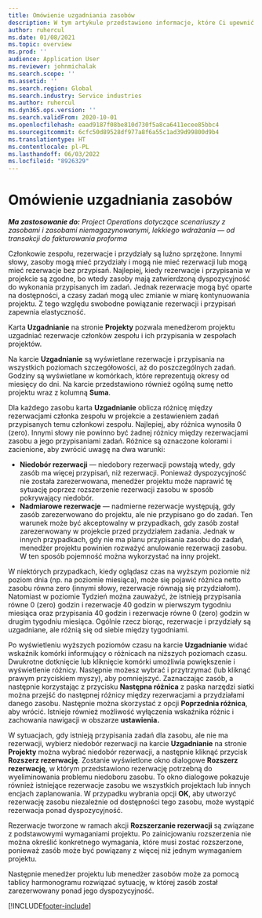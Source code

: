 ```yaml
---
title: Omówienie uzgadniania zasobów
description: W tym artykule przedstawiono informacje, które Ci upewnić się, że rezerwacje i przypisania zasobów do projektów zostały odpowiednio dopasowane.
author: ruhercul
ms.date: 01/08/2021
ms.topic: overview
ms.prod: ''
audience: Application User
ms.reviewer: johnmichalak
ms.search.scope: ''
ms.assetid: ''
ms.search.region: Global
ms.search.industry: Service industries
ms.author: ruhercul
ms.dyn365.ops.version: ''
ms.search.validFrom: 2020-10-01
ms.openlocfilehash: eaad9187f08be810d730f5a8ca6411ecee85bbc4
ms.sourcegitcommit: 6cfc50d89528df977a8f6a55c1ad39d99800d9b4
ms.translationtype: HT
ms.contentlocale: pl-PL
ms.lasthandoff: 06/03/2022
ms.locfileid: "8926329"
---
```

# <a name="resource-reconciliation-overview"></a>Omówienie uzgadniania zasobów

_**Ma zastosowanie do:** Project Operations dotyczące scenariuszy z zasobami i zasobami niemagazynowanymi, lekkiego wdrażania — od transakcji do fakturowania proforma_

Członkowie zespołu, rezerwacje i przydziały są luźno sprzężone. Innymi słowy, zasoby mogą mieć przydziały i mogą nie mieć rezerwacji lub mogą mieć rezerwacje bez przypisań. Najlepiej, kiedy rezerwacje i przypisania w projekcie są zgodne, bo wtedy zasoby mają zatwierdzoną dyspozycyjność do wykonania przypisanych im zadań. Jednak rezerwacje mogą być oparte na dostępności, a czasy zadań mogą ulec zmianie w miarę kontynuowania projektu. Z tego względu swobodne powiązanie rezerwacji i przypisań zapewnia elastyczność.

Karta **Uzgadnianie** na stronie **Projekty** pozwala menedżerom projektu uzgadniać rezerwacje członków zespołu i ich przypisania w zespołach projektów.

Na karcie **Uzgadnianie** są wyświetlane rezerwacje i przypisania na wszystkich poziomach szczegółowości, aż do poszczególnych zadań. Godziny są wyświetlane w komórkach, które reprezentują okresy od miesięcy do dni. Na karcie przedstawiono również ogólną sumę netto projektu wraz z kolumną **Suma**.

Dla każdego zasobu karta **Uzgadnianie** oblicza różnicę między rezerwacjami członka zespołu w projekcie a zestawieniem zadań przypisanych temu członkowi zespołu. Najlepiej, aby różnica wynosiła 0 (zero). Innymi słowy nie powinno być żadnej różnicy między rezerwacjami zasobu a jego przypisaniami zadań. Różnice są oznaczone kolorami i zacienione, aby zwrócić uwagę na dwa warunki:

- **Niedobór rezerwacji** — niedobory rezerwacji powstają wtedy, gdy zasób ma więcej przypisań, niż rezerwacji. Ponieważ dyspozycyjność nie została zarezerwowana, menedżer projektu może naprawić tę sytuację poprzez rozszerzenie rezerwacji zasobu w sposób pokrywający niedobór.
- **Nadmiarowe rezerwacje** — nadmierne rezerwacje występują, gdy zasób zarezerwowano do projektu, ale nie przypisano go do zadań. Ten warunek może być akceptowalny w przypadkach, gdy zasób został zarezerwowany w projekcie przed przydziałem zadania. Jednak w innych przypadkach, gdy nie ma planu przypisania zasobu do zadań, menedżer projektu powinien rozważyć anulowanie rezerwacji zasobu. W ten sposób pojemność można wykorzystać na inny projekt.

W niektórych przypadkach, kiedy oglądasz czas na wyższym poziomie niż poziom dnia (np. na poziomie miesiąca), może się pojawić różnica netto zasobu równa zero (innymi słowy, rezerwacje równają się przydziałom). Natomiast w poziomie Tydzień można zauważyć, że istnieją przypisania równe 0 (zero) godzin i rezerwacje 40 godzin w pierwszym tygodniu miesiąca oraz przypisania 40 godzin i rezerwacje równe 0 (zero) godzin w drugim tygodniu miesiąca. Ogólnie rzecz biorąc, rezerwacje i przydziały są uzgadniane, ale różnią się od siebie między tygodniami.

Po wyświetleniu wyższych poziomów czasu na karcie **Uzgadnianie** widać wskaźnik komórki informujący o różnicach na niższych poziomach czasu. Dwukrotne dotknięcie lub kliknięcie komórki umożliwia powiększenie i wyświetlenie różnicy. Następnie możesz wybrać i przytrzymać (lub kliknąć prawym przyciskiem myszy), aby pomniejszyć. Zaznaczając zasób, a następnie korzystając z przycisku **Następna różnica** z paska narzędzi siatki można przejść do następnej różnicy między rezerwacjami a przydziałami danego zasobu. Następnie można skorzystać z opcji **Poprzednia różnica**, aby wrócić. Istnieje również możliwość wyłączenia wskaźnika różnic i zachowania nawigacji w obszarze **ustawienia.**

W sytuacjach, gdy istnieją przypisania zadań dla zasobu, ale nie ma rezerwacji, wybierz niedobór rezerwacji na karcie **Uzgadnianie** na stronie **Projekty** można wybrać niedobór rezerwacji, a następnie kliknąć przycisk **Rozszerz rezerwację**. Zostanie wyświetlone okno dialogowe **Rozszerz rezerwację**, w którym przedstawiono rezerwację potrzebną do wyeliminowania problemu niedoboru zasobu. To okno dialogowe pokazuje również istniejące rezerwacje zasobu we wszystkich projektach lub innych encjach zaplanowania. W przypadku wybrania opcji **OK**, aby utworzyć rezerwację zasobu niezależnie od dostępności tego zasobu, może wystąpić rezerwacja ponad dyspozycyjność.

Rezerwacje tworzone w ramach akcji **Rozszerzanie rezerwacji** są związane z podstawowymi wymaganiami projektu. Po zainicjowaniu rozszerzenia nie można określić konkretnego wymagania, które musi zostać rozszerzone, ponieważ zasób może być powiązany z więcej niż jednym wymaganiem projektu.

Następnie menedżer projektu lub menedżer zasobów może za pomocą tablicy harmonogramu rozwiązać sytuację, w której zasób został zarezerwowany ponad jego dyspozycyjność.


[!INCLUDE[footer-include](../includes/footer-banner.md)]
